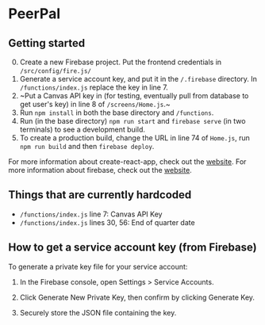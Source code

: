 # PeerPal

## Getting started

0. Create a new Firebase project. Put the frontend credentials in `/src/config/fire.js/`
1. Generate a service account key, and put it in the `/.firebase` directory. In `/functions/index.js` replace the key in line 7.
2. ~Put a Canvas API key in (for testing, eventually pull from database to get user's key) in line 8 of `/screens/Home.js`.~
2. Run `npm install` in both the base directory and `/functions`.
3. Run (in the base directory) `npm run start` and `firebase serve` (in two terminals) to see a development build.
4. To create a production build, change the URL in line 74 of `Home.js`, run `npm run build` and then `firebase deploy`.

For more information about create-react-app, check out the [website](https://create-react-app.dev/).
For more information about firebase, check out the [website](https://firebase.google.com/).

## Things that are currently hardcoded

 - `/functions/index.js` line 7: Canvas API Key
 - `/functions/index.js` lines 30, 56: End of quarter date



## How to get a service account key (from Firebase)
To generate a private key file for your service account:

1. In the Firebase console, open Settings > Service Accounts.

2. Click Generate New Private Key, then confirm by clicking Generate Key.

3. Securely store the JSON file containing the key.